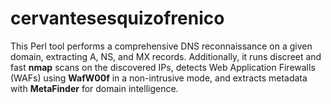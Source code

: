 # cervantesesquizofrenico
This Perl tool performs a comprehensive DNS reconnaissance on a given domain, extracting A, NS, and MX records.   Additionally, it runs discreet and fast **nmap** scans on the discovered IPs, detects Web Application Firewalls (WAFs) using **WafW00f** in a non-intrusive mode,   and  extracts metadata with **MetaFinder** for domain intelligence.
